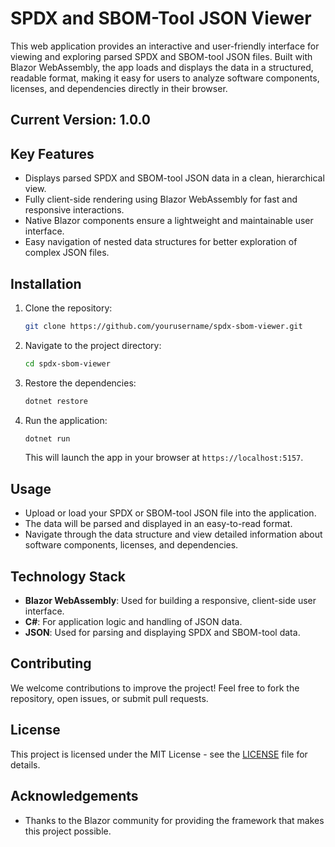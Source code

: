 ﻿
# SPDX and SBOM-Tool JSON Viewer

This web application provides an interactive and user-friendly interface for viewing and exploring parsed SPDX and SBOM-tool JSON files. Built with Blazor WebAssembly, the app loads and displays the data in a structured, readable format, making it easy for users to analyze software components, licenses, and dependencies directly in their browser.

## Current Version: 1.0.0

## Key Features

- Displays parsed SPDX and SBOM-tool JSON data in a clean, hierarchical view.
- Fully client-side rendering using Blazor WebAssembly for fast and responsive interactions.
- Native Blazor components ensure a lightweight and maintainable user interface.
- Easy navigation of nested data structures for better exploration of complex JSON files.

## Installation

1. Clone the repository:
   ```bash
   git clone https://github.com/yourusername/spdx-sbom-viewer.git
   ```

2. Navigate to the project directory:
   ```bash
   cd spdx-sbom-viewer
   ```

3. Restore the dependencies:
   ```bash
   dotnet restore
   ```

4. Run the application:
   ```bash
   dotnet run
   ```

   This will launch the app in your browser at `https://localhost:5157`.

## Usage

- Upload or load your SPDX or SBOM-tool JSON file into the application.
- The data will be parsed and displayed in an easy-to-read format.
- Navigate through the data structure and view detailed information about software components, licenses, and dependencies.

## Technology Stack

- **Blazor WebAssembly**: Used for building a responsive, client-side user interface.
- **C#**: For application logic and handling of JSON data.
- **JSON**: Used for parsing and displaying SPDX and SBOM-tool data.

## Contributing

We welcome contributions to improve the project! Feel free to fork the repository, open issues, or submit pull requests.

## License

This project is licensed under the MIT License - see the [LICENSE](LICENSE) file for details.

## Acknowledgements

- Thanks to the Blazor community for providing the framework that makes this project possible.
